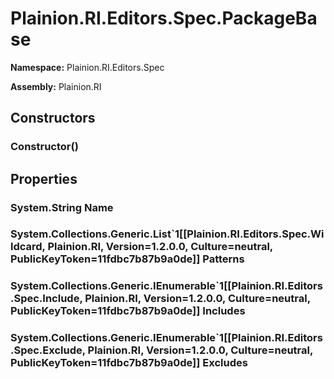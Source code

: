 
# Plainion.RI.Editors.Spec.PackageBase

**Namespace:** Plainion.RI.Editors.Spec

**Assembly:** Plainion.RI


## Constructors

### Constructor()


## Properties

### System.String Name

### System.Collections.Generic.List`1[[Plainion.RI.Editors.Spec.Wildcard, Plainion.RI, Version=1.2.0.0, Culture=neutral, PublicKeyToken=11fdbc7b87b9a0de]] Patterns

### System.Collections.Generic.IEnumerable`1[[Plainion.RI.Editors.Spec.Include, Plainion.RI, Version=1.2.0.0, Culture=neutral, PublicKeyToken=11fdbc7b87b9a0de]] Includes

### System.Collections.Generic.IEnumerable`1[[Plainion.RI.Editors.Spec.Exclude, Plainion.RI, Version=1.2.0.0, Culture=neutral, PublicKeyToken=11fdbc7b87b9a0de]] Excludes
